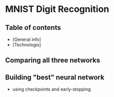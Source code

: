 # MNIST Digit Recognition

## Table of contents
* [General info]
* [Technologis]

## Comparing all three networks

## Building "best" neural network 
  - using checkpoints and early-stopping
  
